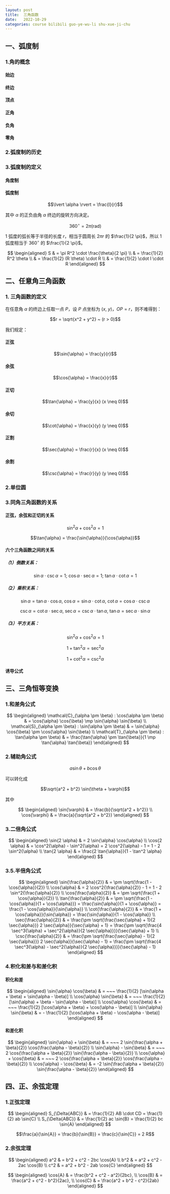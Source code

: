 ```yaml
---
layout: post
title:  三角函数
date:   2022-10-29
categories: course bilibili guo-ye-wu-li shu-xue-ji-chu
---
```


## 一、弧度制

### 1.角的概念

#### 始边
#### 终边
#### 顶点
#### 正角
#### 负角
#### 零角

### 2.弧度制的历史

### 3.弧度制的定义

#### 角度制

#### 弧度制

$$\lvert \alpha \rvert = \frac{l}{r}$$

其中 $\alpha$ 的正负由角 $\alpha$ 终边的旋转方向决定。

$$360^\circ = 2 \pi (\mathrm{rad})$$

$1$ 弧度的弧长等于半径的长度 $r$，相当于圆周长 $2 \pi r$ 的 $\frac{1}{2 \pi}$，所以 $1$ 弧度相当于 $360^\circ$ 的 $\frac{1}{2 \pi}$。

$$
\begin{aligned} 
    S & = \pi R^2 \cdot \frac{\theta}{2 \pi} \\ 
      & = \frac{1}{2} R^2 \theta \\ 
      & = \frac{1}{2} (R \theta) \cdot R \\ 
      & = \frac{1}{2} \cdot l \cdot R 
\end{aligned}
$$

## 二、任意角三角函数

### 1. 三角函数的定义

在任意角 $\alpha$ 的终边上任取一点 $P$，设 $P$ 点坐标为 $(x, ~ y)$，$OP = r$，则不难得到：

$$r = \sqrt{x^2 + y^2} ~ (r > 0)$$

我们规定：

#### 正弦

$$\sin{\alpha} = \frac{y}{r}$$

#### 余弦

$$\cos{\alpha} = \frac{x}{r}$$

#### 正切

$$\tan{\alpha} = \frac{y}{x} (x \neq 0)$$

#### 余切

$$\cot{\alpha} = \frac{x}{y} (y \neq 0)$$

#### 正割

$$\sec{\alpha} = \frac{r}{x} (x \neq 0)$$

#### 余割

$$\csc{\alpha} = \frac{r}{y} (y \neq 0)$$

### 2.单位圆

### 3.同角三角函数的关系

#### 正弦，余弦和正切的关系

$$\sin^2{\alpha} + \cos^2{\alpha} = 1$$

$$\tan{\alpha} = \frac{\sin{\alpha}}{\cos{\alpha}}$$

#### 六个三角函数之间的关系

##### （1）倒数关系：

$$\sin{\alpha} \cdot \csc{\alpha} = 1; ~ \cos{\alpha} \cdot \sec{\alpha} = 1; ~ \tan{\alpha} \cdot \cot{\alpha} = 1$$

##### （2）乘积关系：

$$\sin{\alpha} = \tan{\alpha} \cdot \cos{\alpha}, ~ \cos{\alpha} = \sin{\alpha} \cdot \cot{\alpha}, ~ \cot{\alpha} = \cos{\alpha} \cdot \csc{\alpha}$$

$$\csc{\alpha} = \cot{\alpha} \cdot \sec{\alpha}, ~ \sec{\alpha} = \csc{\alpha} \cdot \tan{\alpha}, ~ \tan{\alpha} = \sec{\alpha} \cdot \sin{\alpha}$$

##### （3）平方关系：

$$\sin^2{\alpha} + \cos^2{\alpha} = 1$$

$$1 + \tan^2{\alpha} = \sec^2{\alpha}$$

$$1 + \cot^2{\alpha} = \csc^2{\alpha}$$

#### 诱导公式

## 三、三角恒等变换

### 1.和差角公式

$$
\begin{aligned} 
    \mathcal{C}_{\alpha \pm \beta} : \cos(\alpha \pm \beta) & = \cos{\alpha} \cos{\beta} \mp \sin{\alpha} \sin{\beta} \\ 
    \mathcal{S}_{\alpha \pm \beta} : \sin(\alpha \pm \beta) & = \sin{\alpha} \cos{\beta} \pm \cos{\alpha} \sin{\beta} \\ 
    \mathcal{T}_{\alpha \pm \beta} : \tan(\alpha \pm \beta) & = \frac{\tan{\alpha} \pm \tan{\beta}}{1 \mp \tan{\alpha} \tan{\beta}}
\end{aligned}
$$

### 2.辅助角公式

$$a \sin{\theta} + b \cos{\theta}$$

可以转化成

$$\sqrt{a^2 + b^2} \sin(\theta + \varphi)$$

其中

$$
\begin{aligned} 
    \sin{\varphi} & = \frac{b}{\sqrt{a^2 + b^2}} \\ 
    \cos{\varphi} & = \frac{a}{\sqrt{a^2 + b^2}} 
\end{aligned}
$$

### 3.二倍角公式

$$
\begin{aligned} 
    \sin{2 \alpha} & = 2 \sin{\alpha} \cos{\alpha} \\ 
    \cos{2 \alpha} & = \cos^2{\alpha} - \sin^2{\alpha} = 2 \cos^2{\alpha} - 1 = 1 - 2 \sin^2{\alpha} \\ 
    \tan{2 \alpha} & = \frac{2 \tan{\alpha}}{1 - \tan^2 \alpha} 
\end{aligned}
$$

### 3.5.半倍角公式

$$
\begin{aligned} 
    \sin{\frac{\alpha}{2}} & = \pm \sqrt{\frac{1 - \cos{\alpha}}{2}} \\
    \cos{\alpha} & = 2 \cos^2{\frac{\alpha}{2}} - 1 = 1 - 2 \sin^2{\frac{\alpha}{2}} \\
    \cos{\frac{\alpha}{2}} & = \pm \sqrt{\frac{1 + \cos{\alpha}}{2}} \\
    \tan{\frac{\alpha}{2}} & = \pm \sqrt{\frac{1 - \cos{\alpha}}{1 + \cos{\alpha}}} = \frac{\sin{\alpha}}{1 + \cos{\alpha}} = \frac{1 - \cos{\alpha}}{\sin{\alpha}} \\
    \cot{\frac{\alpha}{2}} & = \frac{1 + \cos{\alpha}}{\sin{\alpha}} = \frac{\sin{\alpha}}{1 - \cos{\alpha}} \\
    \sec{\frac{\alpha}{2}} & = \frac{\pm \sqrt{\frac{\sec{\alpha} + 1}{2 \sec{\alpha}}} 2 \sec{\alpha}}{\sec{\alpha} + 1} = \frac{\pm \sqrt{\frac{4 \sec^3{\alpha} + \sec^2{\alpha}}{2 \sec{\alpha}}}}{\sec{\alpha} + 1} \\
    \csc{\frac{\alpha}{2}} & = \frac{\pm \sqrt{\frac{\sec{\alpha} - 1}{2 \sec{\alpha}}} 2 \sec{\alpha}}{\sec{\alpha} - 1} = \frac{\pm \sqrt{\frac{4 \sec^3{\alpha} - \sec^2{\alpha}}{2 \sec{\alpha}}}}{\sec{\alpha} - 1}
\end{aligned}
$$

### 4.积化和差与和差化积

#### 积化和差

$$
\begin{aligned} 
    \sin{\alpha} \cos{\beta} & = ~~~ \frac{1}{2} [\sin(\alpha + \beta) + \sin(\alpha - \beta)] \\ 
    \cos{\alpha} \sin{\beta} & = ~~~ \frac{1}{2} [\sin(\alpha) + \beta - \sin(\alpha - \beta)] \\ 
    \cos{\alpha} \cos{\beta} & = ~~~ \frac{1}{2} [\cos(\alpha + \beta) + \cos(\alpha - \beta)] \\ 
    \sin{\alpha} \sin{\beta} & = - \frac{1}{2} [\cos(\alpha + \beta) - \cos(\alpha - \beta)] 
\end{aligned}
$$

#### 和差化积

$$
\begin{aligned} 
    \sin{\alpha} + \sin{\beta} & = ~~~ 2 \sin{\frac{\alpha + \beta}{2}} \cos{\frac{\alpha - \beta}{2}} \\ 
    \sin{\alpha} - \sin{\beta} & = ~~~ 2 \cos{\frac{\alpha + \beta}{2}} \sin{\frac{\alpha - \beta}{2}} \\ 
    \cos{\alpha} + \cos{\beta} & = ~~~ 2 \cos{\frac{\alpha + \beta}{2}} \cos{\frac{\alpha - \beta}{2}} \\ 
    \cos{\alpha} - \cos{\beta} & = -2 \sin{\frac{\alpha + \beta}{2}} \sin{\frac{\alpha - \beta}{2}} 
\end{aligned}
$$

## 四、正、余弦定理

### 1.正弦定理

$$
\begin{aligned} S_{\Delta{ABC}} & = \frac{1}{2} AB \cdot CD = \frac{1}{2} ab \sin{C} \\ 
    S_{\Delta{ABC}} & = \frac{1}{2} ac \sin{B} = \frac{1}{2} bc \sin{A} 
\end{aligned}
$$

$$\frac{a}{\sin{A}} = \frac{b}{\sin{B}} = \frac{c}{\sin{C}} = 2 R$$

### 2.余弦定理

$$
\begin{aligned} 
    a^2 & = b^2 + c^2 - 2bc \cos{A} \\ 
    b^2 & = a^2 + c^2 - 2ac \cos{B} \\ 
    c^2 & = a^2 + b^2 - 2ab \cos{C} 
\end{aligned}
$$

$$
\begin{aligned} 
    \cos{A} & = \frac{b^2 + c^2 - a^2}{2bc}, \\ 
    \cos{B} & = \frac{a^2 + c^2 - b^2}{2ac}, \\ 
    \cos{C} & = \frac{a^2 + b^2 - c^2}{2ab} 
\end{aligned}
$$
